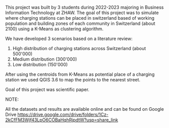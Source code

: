 This project was built by 3 students during 2022-2023 majoring in Business Information Technology at ZHAW. 
The goal of this project was to simulate where charging stations can be placed in switzerland based of working population and building zones of each community in Switzerland (about 2100) using a K-Means as clustering algorithm.

We have developed 3 scenarios based on a literature review: 

1. High distribution of charging stations across Switzerland (about 500'000)
2. Medium distribution (300'000)
3. Low distribution (150'000)

After using the centroids from K-Means as potential place of a charging station we used QGIS 3.6 to map the points to the nearest street. 

Goal of this project was scientific paper. 

NOTE: 

All the datasets and results are available online and can be found on Google Drive
https://drive.google.com/drive/folders/1Cz-2kCfFM3Wjf43LpO6COBaHqhRjpdtW?usp=share_link
